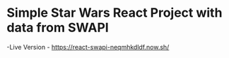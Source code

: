 # Simple Star Wars React Project with data from SWAPI
-Live Version - https://react-swapi-neqmhkdldf.now.sh/